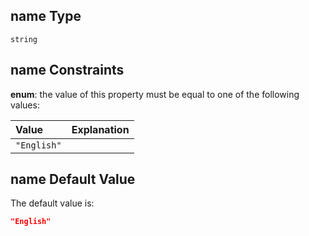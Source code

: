 ## name Type

`string`

## name Constraints

**enum**: the value of this property must be equal to one of the following values:

| Value       | Explanation |
| :---------- | :---------- |
| `"English"` |             |

## name Default Value

The default value is:

```json
"English"
```
